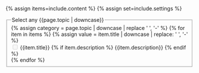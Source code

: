 {% assign items=include.content %}
{% assign set=include.settings %}

<fieldset class="usa-fieldset">
  <legend class="usa-legend">Select any {{page.topic | downcase}}</legend>
  {% assign category = page.topic | downcase | replace ' ', '-' %}
  {% for item in items %}
  {% assign value = item.title | downcase | replace: ' ', '-' %}
  <div class="usa-checkbox">
    <input
    {% if item.description %}
      class="usa-checkbox__input usa-checkbox__input--title"
    {% else %}
        class="usa-checkbox__input"
    {% endif %}
      id="check-{{value}}"
      type="checkbox"
      name="{{category}}"
      value="{{value}}"
      {% if item.disabled %}
        disabled="disabled"
      {% endif %}
    />
    <label class="usa-checkbox__label" for="check-{{value}}"
      >{{item.title}}
        {% if item.description %}
            <span class="usa-checkbox__label-description">
                {{item.description}}
            </span>
        {% endif %}
    </label>
  </div>
  {% endfor %}
</fieldset>